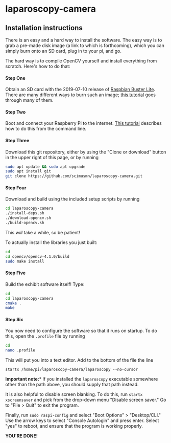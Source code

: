 # laparoscopy-camera

## Installation instructions

There is an easy and a hard way to install the software. The easy way is to grab a pre-made disk image (a link to which is forthcoming), which you can simply burn onto an SD card, plug in to your pi, and go.

The hard way is to compile OpenCV yourself and install everything from scratch. Here's how to do that:

#### Step One

Obtain an SD card with the 2019-07-10 release of [Raspbian Buster Lite](https://downloads.raspberrypi.org/raspbian_lite_latest). There are many different ways to burn such an image; [this tutorial](https://xmodulo.com/write-raspberry-pi-image-sd-card.html) goes through many of them.

#### Step Two

Boot and connect your Raspberry Pi to the internet. [This tutorial](https://www.raspberrypi.org/documentation/configuration/wireless/wireless-cli.md) describes how to do this from the command line.

#### Step Three

Download this git repository, either by using the "Clone or download" button in the upper right of this page, or by running 

```bash
sudo apt update && sudo apt upgrade
sudo apt install git
git clone https://github.com/scimusmn/laparoscopy-camera.git
```

#### Step Four

Download and build using the included setup scripts by running

```bash
cd laparoscopy-camera
./install-deps.sh
./download-opencv.sh
./build-opencv.sh
```
This *will* take a while, so be patient!

To actually install the libraries you just built:

```bash
cd
cd opencv/opencv-4.1.0/build
sudo make install
```

#### Step Five

Build the exhibit software itself! Type:

```bash
cd
cd laparoscopy-camera
cmake .
make
```

#### Step Six

You now need to configure the software so that it runs on startup. To do this, open the `.profile` file by running 

```bash
cd
nano .profile
```

This will put you into a text editor. Add to the bottom of the file the line

```
startx /home/pi/laparoscopy-camera/laparoscopy --no-cursor
```

**Important note:*** If you installed the `laparoscopy` executable somewhere other than the path above, you should supply that path instead.

It is also helpful to disable screen blanking. To do this, run `startx xscreensaver` and pick from the drop-down menu "Disable screen saver." Go to "File > Quit" to exit the program.

Finally, run `sudo raspi-config` and select "Boot Options" > "Desktop/CLI." Use the arrow keys to select "Console Autologin" and press enter. Select "yes" to reboot, and ensure that the program is working properly.

**YOU'RE DONE!**
